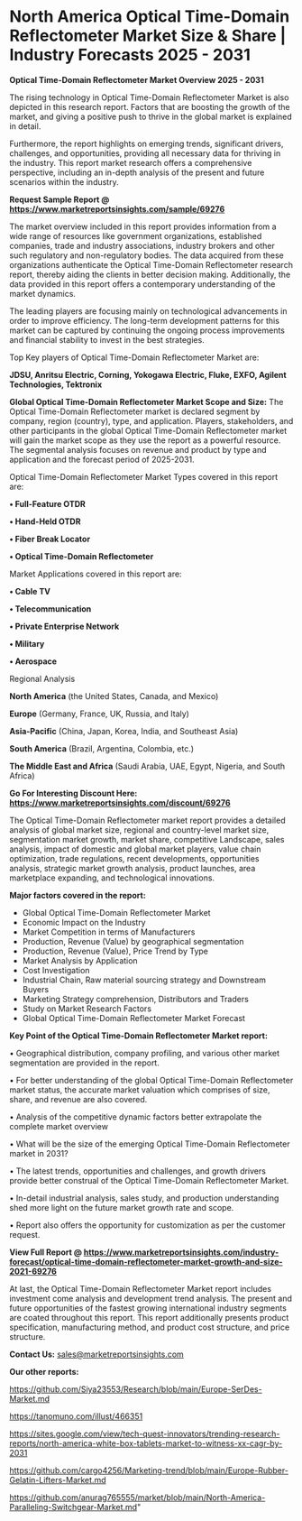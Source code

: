 # North America Optical Time-Domain Reflectometer Market Size & Share | Industry Forecasts 2025 - 2031

<Strong> Optical Time-Domain Reflectometer Market Overview 2025 - 2031</strong>

The rising technology in Optical Time-Domain Reflectometer Market is also depicted in this research report. Factors that are boosting the growth of the market, and giving a positive push to thrive in the global market is explained in detail.

Furthermore, the report highlights on emerging trends, significant drivers, challenges, and opportunities, providing all necessary data for thriving in the industry. This report market research offers a comprehensive perspective, including an in-depth analysis of the present and future scenarios within the industry.

<strong>Request Sample Report @ <a href=https://www.marketreportsinsights.com/sample/69276>https://www.marketreportsinsights.com/sample/69276</a></strong>

The market overview included in this report provides information from a wide range of resources like government organizations, established companies, trade and industry associations, industry brokers and other such regulatory and non-regulatory bodies. The data acquired from these organizations authenticate the Optical Time-Domain Reflectometer research report, thereby aiding the clients in better decision making. Additionally, the data provided in this report offers a contemporary understanding of the market dynamics.

The leading players are focusing mainly on technological advancements in order to improve efficiency. The long-term development patterns for this market can be captured by continuing the ongoing process improvements and financial stability to invest in the best strategies.

Top Key players of Optical Time-Domain Reflectometer Market are:

<strong>JDSU, Anritsu Electric, Corning, Yokogawa Electric, Fluke, EXFO, Agilent Technologies, Tektronix</strong>

<strong><b>Global Optical Time-Domain Reflectometer Market Scope and Size:</b></strong>
The Optical Time-Domain Reflectometer market is declared segment by company, region (country), type, and application. Players, stakeholders, and other participants in the global Optical Time-Domain Reflectometer market will gain the market scope as they use the report as a powerful resource. The segmental analysis focuses on revenue and product by type and application and the forecast period of 2025-2031.

Optical Time-Domain Reflectometer Market Types covered in this report are:

<strong>• Full-Feature OTDR

• Hand-Held OTDR

• Fiber Break Locator

• Optical Time-Domain Reflectometer</strong>

Market Applications covered in this report are:

<strong>• Cable TV

• Telecommunication

• Private Enterprise Network

• Military

• Aerospace</strong> 

Regional Analysis

<strong>North America</strong> (the United States, Canada, and Mexico)

<strong>Europe</strong> (Germany, France, UK, Russia, and Italy)

<strong>Asia-Pacific</strong> (China, Japan, Korea, India, and Southeast Asia)

<strong>South America</strong> (Brazil, Argentina, Colombia, etc.)

<strong>The Middle East and Africa</strong> (Saudi Arabia, UAE, Egypt, Nigeria, and South Africa)

<strong>Go For Interesting Discount Here: <a href=https://www.marketreportsinsights.com/discount/69276>https://www.marketreportsinsights.com/discount/69276</a></strong>

The Optical Time-Domain Reflectometer market report provides a detailed analysis of global market size, regional and country-level market size, segmentation market growth, market share, competitive Landscape, sales analysis, impact of domestic and global market players, value chain optimization, trade regulations, recent developments, opportunities analysis, strategic market growth analysis, product launches, area marketplace expanding, and technological innovations.

<strong><b>Major factors covered in the report:</b></strong>
<ul>
  <li>Global Optical Time-Domain Reflectometer Market </li>
  <li>Economic Impact on the Industry</li>
  <li>Market Competition in terms of Manufacturers</li>
  <li>Production, Revenue (Value) by geographical segmentation</li>
  <li>Production, Revenue (Value), Price Trend by Type</li>
  <li>Market Analysis by Application</li>
  <li>Cost Investigation</li>
  <li>Industrial Chain, Raw material sourcing strategy and Downstream Buyers</li>
  <li>Marketing Strategy comprehension, Distributors and Traders</li>
  <li>Study on Market Research Factors</li>
  <li>Global Optical Time-Domain Reflectometer Market Forecast</li>
</ul>

<strong><b>Key Point of the Optical Time-Domain Reflectometer Market report:</b></strong>

• Geographical distribution, company profiling, and various other market segmentation are provided in the report.

• For better understanding of the global Optical Time-Domain Reflectometer market status, the accurate market valuation which comprises of size, share, and revenue are also covered.

• Analysis of the competitive dynamic factors better extrapolate the complete market overview

• What will be the size of the emerging Optical Time-Domain Reflectometer market in 2031?

• The latest trends, opportunities and challenges, and growth drivers provide better construal of the Optical Time-Domain Reflectometer Market.

• In-detail industrial analysis, sales study, and production understanding shed more light on the future market growth rate and scope.

• Report also offers the opportunity for customization as per the customer request.

<strong><b>View Full Report @ <a href=https://www.marketreportsinsights.com/industry-forecast/optical-time-domain-reflectometer-market-growth-and-size-2021-69276>https://www.marketreportsinsights.com/industry-forecast/optical-time-domain-reflectometer-market-growth-and-size-2021-69276</a></b></strong>


At last, the Optical Time-Domain Reflectometer Market report includes investment come analysis and development trend analysis. The present and future opportunities of the fastest growing international industry segments are coated throughout this report. This report additionally presents product specification, manufacturing method, and product cost structure, and price structure.

<strong>Contact Us:</strong>
sales@marketreportsinsights.com

<strong>Our other reports:</strong>

<a href=https://github.com/Siya23553/Research/blob/main/Europe-SerDes-Market.md>https://github.com/Siya23553/Research/blob/main/Europe-SerDes-Market.md</a>

<a href=https://tanomuno.com/illust/466351>https://tanomuno.com/illust/466351</a>

<a href=https://sites.google.com/view/tech-quest-innovators/trending-research-reports/north-america-white-box-tablets-market-to-witness-xx-cagr-by-2031>https://sites.google.com/view/tech-quest-innovators/trending-research-reports/north-america-white-box-tablets-market-to-witness-xx-cagr-by-2031</a>

<a href=https://github.com/cargo4256/Marketing-trend/blob/main/Europe-Rubber-Gelatin-Lifters-Market.md>https://github.com/cargo4256/Marketing-trend/blob/main/Europe-Rubber-Gelatin-Lifters-Market.md</a>

<a href=https://github.com/anurag765555/market/blob/main/North-America-Paralleling-Switchgear-Market.md>https://github.com/anurag765555/market/blob/main/North-America-Paralleling-Switchgear-Market.md</a>"
